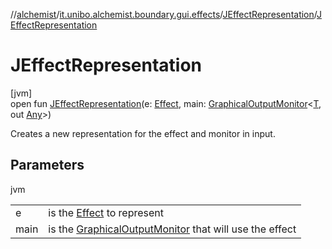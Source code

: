 //[alchemist](../../../index.md)/[it.unibo.alchemist.boundary.gui.effects](../index.md)/[JEffectRepresentation](index.md)/[JEffectRepresentation](-j-effect-representation.md)

# JEffectRepresentation

[jvm]\
open fun [JEffectRepresentation](-j-effect-representation.md)(e: [Effect](../-effect/index.md), main: [GraphicalOutputMonitor](../../it.unibo.alchemist.boundary.interfaces/-graphical-output-monitor/index.md)<[T](../../it.unibo.alchemist.boundary.monitors/-map-display/index.md), out [Any](https://kotlinlang.org/api/latest/jvm/stdlib/kotlin/-any/index.html)>)

Creates a new representation for the effect and monitor in input.

## Parameters

jvm

| | |
|---|---|
| e | is the [Effect](../-effect/index.md) to represent |
| main | is the [GraphicalOutputMonitor](../../it.unibo.alchemist.boundary.interfaces/-graphical-output-monitor/index.md) that will use the effect |
